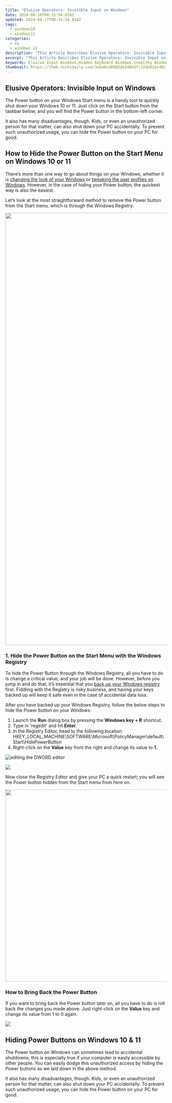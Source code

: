 ```yaml
---
title: "Elusive Operators: Invisible Input on Windows"
date: 2024-08-16T00:15:54.816Z
updated: 2024-08-17T00:15:54.816Z
tags:
  - windows10
  - windows11
categories:
  - os
  - windows 11
description: "This Article Describes Elusive Operators: Invisible Input on Windows"
excerpt: "This Article Describes Elusive Operators: Invisible Input on Windows"
keywords: Elusive Input Windows,Hidden Keyboard Windows,Stealthy Windows Users,Windows Invisible Typing,Secret Windows Inputs,Mysterious PC Entry,Clandestine Windows Feedback
thumbnail: https://thmb.techidaily.com/3e8a6c48903de348edfc32de01dc40c1bc954d345539201fb129df4e83ad3d30.jpg
---
```


## Elusive Operators: Invisible Input on Windows

 The Power button on your Windows Start menu is a handy tool to quickly shut down your Windows 10 or 11\. Just click on the Start button from the taskbar below, and you will find the Power button in the bottom-left corner.

 It also has many disadvantages, though. Kids, or even an unauthorized person for that matter, can also shut down your PC accidentally. To prevent such unauthorized usage, you can hide the Power button on your PC for good.

## How to Hide the Power Button on the Start Menu on Windows 10 or 11

 There’s more than one way to go about things on your Windows, whether it is [changing the look of your Windows](https://www.makeuseof.com/tag/change-look-feel-windows-10-desktop/) or [tweaking the user profiles on Windows](https://www.makeuseof.com/windows-10-change-username/). However, in the case of hiding your Power button, the quickest way is also the easiest.

 Let’s look at the most straightforward method to remove the Power button from the Start menu, which is through the Windows Registry.

<!-- affiliate ads begin -->
<a href="https://twopages.pxf.io/c/5597632/1873305/18544" target="_top" id="1873305"><img src="//a.impactradius-go.com/display-ad/18544-1873305" border="0" alt="" width="1080" height="1350"/></a><img height="0" width="0" src="https://imp.pxf.io/i/5597632/1873305/18544" style="position:absolute;visibility:hidden;" border="0" />
<!-- affiliate ads end -->
### 1\. Hide the Power Button on the Start Menu with the Windows Registry

 To hide the Power Button through the Windows Registry, all you have to do is change a critical value, and your job will be done. However, before you jump in and do that, it’s essential that you [back up your Windows registry](https://www.makeuseof.com/tag/backup-restore-windows-registry/) first. Fiddling with the Registry is risky business, and having your keys backed up will keep it safe even in the case of accidental data loss.

 After you have backed up your Windows Registry, follow the below steps to hide the Power button on your Windows:

1. Launch the **Run** dialog box by pressing the **Windows key + R** shortcut.
2. Type in 'regedit' and hit **Enter**.
3. In the Registry Editor, head to the following location:  
HKEY_LOCAL_MACHINE\SOFTWARE\Microsoft\PolicyManager\default\Start\HidePowerButton
4. Right-click on the **Value** key from the right and change its value to **1**.

![editing the DWORD editor](https://static1.makeuseofimages.com/wordpress/wp-content/uploads/2023/09/registry-reditor.JPG)
<!-- affiliate ads begin -->
<a href="https://secure.2checkout.com/order/checkout.php?PRODS=19080710&QTY=1&AFFILIATE=108875&CART=1"><img src="https://smart-seo-tool.com/images/SmartSEOAuditorBox.png" border="0"></a>
<!-- affiliate ads end -->

 Now close the Registry Editor and give your PC a quick restart; you will see the Power button hidden from the Start menu from here on.

<!-- affiliate ads begin -->
<a href="https://unicoeye.pxf.io/c/5597632/2084399/18498" target="_top" id="2084399"><img src="//a.impactradius-go.com/display-ad/18498-2084399" border="0" alt="" width="1125" height="600"/></a><img height="0" width="0" src="https://imp.pxf.io/i/5597632/2084399/18498" style="position:absolute;visibility:hidden;" border="0" />
<!-- affiliate ads end -->
### How to Bring Back the Power Button

 If you want to bring back the Power button later on, all you have to do is roll back the changes you made above. Just right-click on the **Value** key and change its value from 1 to 0 again.

<!-- affiliate ads begin -->
<a href="https://store.bitdefender.com/affiliate.php?ACCOUNT=BITLATIN&AFFILIATE=108875&PATH=http%3A%2F%2Fwww.bitdefender.com%2Fbusiness%3FAFFILIATE%3D108875%26RESOURCE%3D30%2525%2BOff%2Ball%2BGravityZone%2BProducts"><img src="https://www.bitdefender.com/content/dam/bitdefender/business/campaign/1200X628.png" border="0"></a>
<!-- affiliate ads end -->
## Hiding Power Buttons on Windows 10 & 11

 The Power button on Windows can sometimes lead to accidental shutdowns; this is especially true if your computer is easily accessible by other people. You can easily dodge this unauthorized access by hiding the Power buttons as we laid down in the above method.

 It also has many disadvantages, though. Kids, or even an unauthorized person for that matter, can also shut down your PC accidentally. To prevent such unauthorized usage, you can hide the Power button on your PC for good.



<ins class="adsbygoogle"
      style="display:block"
      data-ad-client="ca-pub-7571918770474297"
      data-ad-slot="8358498916"
      data-ad-format="auto"
      data-full-width-responsive="true"></ins>



